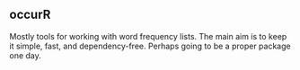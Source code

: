 ## occurR

Mostly tools for working with word frequency lists.
The main aim is to keep it simple, fast, and dependency-free.
Perhaps going to be a proper package one day.
